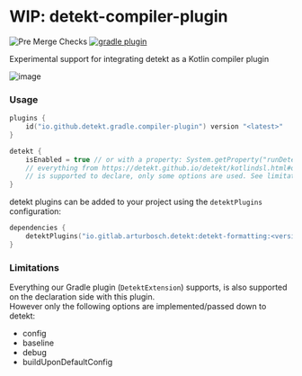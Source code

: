 # WIP: __detekt-compiler-plugin__

![Pre Merge Checks](https://github.com/detekt/detekt-compiler-plugin/workflows/Pre%20Merge%20Checks/badge.svg)
[![gradle plugin](https://img.shields.io/maven-metadata/v/https/plugins.gradle.org/m2/io/github/detekt/gradle/compiler-plugin/io.github.detekt.gradle.compiler-plugin.gradle.plugin/maven-metadata.xml.svg?label=Gradle&style=flat-square)](https://plugins.gradle.org/plugin/io.github.detekt.gradle.compiler-plugin)

Experimental support for integrating detekt as a Kotlin compiler plugin

![image](docs/detekt-compiler-plugin.png "image")


### Usage

```kotlin
plugins {
    id("io.github.detekt.gradle.compiler-plugin") version "<latest>"
}

detekt {
    isEnabled = true // or with a property: System.getProperty("runDetekt") != null
    // everything from https://detekt.github.io/detekt/kotlindsl.html#options-for-detekt-configuration-closure
    // is supported to declare, only some options are used. See limitations. 
}
```

detekt plugins can be added to your project using the `detektPlugins` configuration:

```kotlin
dependencies {
    detektPlugins("io.gitlab.arturbosch.detekt:detekt-formatting:<version>")
}
```

### Limitations

Everything our Gradle plugin (`DetektExtension`) supports, is also supported on the declaration side with this plugin.  
However only the following options are implemented/passed down to detekt:
- config
- baseline
- debug
- buildUponDefaultConfig
